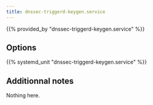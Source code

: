 ```yaml
---
title: dnssec-triggerd-keygen.service
---
```


{{% provided_by "dnssec-triggerd-keygen.service" %}}

## Options

{{% systemd_unit "dnssec-triggerd-keygen.service" %}}

## Additionnal notes

Nothing here.